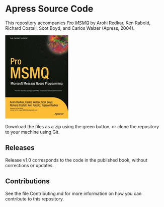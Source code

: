 # Apress Source Code

This repository accompanies [*Pro MSMQ*](http://www.apress.com/9781590593462) by Arohi Redkar, Ken Rabold, Richard Costall, Scot Boyd, and Carlos Walzer (Apress, 2004).

![Cover image](9781590593462.jpg)

Download the files as a zip using the green button, or clone the repository to your machine using Git.

## Releases

Release v1.0 corresponds to the code in the published book, without corrections or updates.

## Contributions

See the file Contributing.md for more information on how you can contribute to this repository.
